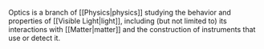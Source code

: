 Optics is a branch of [[Physics|physics]] studying the behavior and properties of [[Visible Light|light]], including (but not limited to) its interactions with [[Matter|matter]] and the construction of instruments that use or detect it.